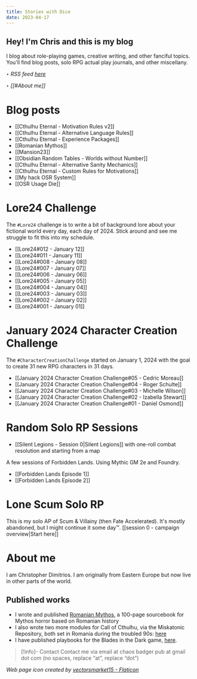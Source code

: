 ```yaml
---
title: Stories with Dice
date: 2023-04-17
---
```

## Hey! I'm Chris and this is my blog

I blog about role-playing games, creative writing, and other fanciful topics. You'll find blog posts, solo RPG actual play journals, and other miscellany.

‣ *RSS feed [here](index.xml)*

‣ *[[#About me]]*

# Blog posts

- [[Cthulhu Eternal - Motivation Rules v2]]
- [[Cthulhu Eternal - Alternative Language Rules]]
- [[Cthulhu Eternal - Experience Packages]]
- [[Romanian Mythos]]
- [[Mansion23]]
- [[Obsidian Random Tables - Worlds without Number]]
- [[Cthulhu Eternal - Alternative Sanity Mechanics]]
- [[Cthulhu Eternal - Custom Rules for Motivations]]
- [[My hack OSR System]]
- [[OSR Usage Die]]

# Lore24 Challenge

The `#Lore24` challenge is to write a bit of background lore about your fictional world every day, each day of 2024. Stick around and see me struggle to fit this into my schedule.

- [[Lore24#012 - January 12]]
- [[Lore24#011 - January 11]]
- [[Lore24#008 - January 08]]
- [[Lore24#007 - January 07]]
- [[Lore24#006 - January 06]]
- [[Lore24#005 - January 05]]
- [[Lore24#004 - January 04]]
- [[Lore24#003 - January 03]]
- [[Lore24#002 - January 02]]
- [[Lore24#001 - January 01]]

# January 2024 Character Creation Challenge

The `#CharacterCreationChallenge` started on January 1, 2024 with the goal to create 31 new RPG characters in 31 days. 

- [[January 2024 Character Creation Challenge#05 - Cedric Moreau]]
- [[January 2024 Character Creation Challenge#04 - Roger Schulte]]
- [[January 2024 Character Creation Challenge#03 - Michelle Wilson]]
- [[January 2024 Character Creation Challenge#02 - Izabella Stewart]]
- [[January 2024 Character Creation Challenge#01 - Daniel Osmond]]


# Random Solo RP Sessions

- [[Silent Legions - Session 0|Silent Legions]] with one-roll combat resolution and starting from a map
 
A few sessions of Forbidden Lands. Using Mythic GM 2e and Foundry.

- [[Forbidden Lands Episode 1]]
- [[Forbidden Lands Episode 2]]

# Lone Scum Solo RP

This is my solo AP of Scum & Villainy (then Fate Accelerated). It's mostly abandoned, but I might continue it some day™️. [[session 0 - campaign overview|Start here]]

# About me

I am Christopher Dimitrios. I am originally from Eastern Europe but now live in other parts of the world.

## Published works

- I wrote and published [Romanian Mythos](https://www.drivethrurpg.com/product/454061/Romanian-Mythos--Sourcebook-of-Horrors-for-Lovecraftian-RPGs?affiliate_id=1026766), a 100-page sourcebook for Mythos horror based on Romanian history
- I also wrote two more modules for Call of Cthulhu, via the Miskatonic Repository, both set in Romania during the troubled 90s: [here](https://www.drivethrurpg.com/browse.php?author=Christopher+Dimitrios&affiliate_id=1026766)
- I have published playbooks for the Blades in the Dark game, [here](https://chaosbadger.itch.io/).

> [!info]- Contact
> Contact me via email at chaos badger pub at gmail dot com (no spaces, replace “at”, replace “dot”)

*Web page icon created by <a href="https://www.flaticon.com/free-icons/dice" title="dice icons">vectorsmarket15 - Flaticon</a>*
